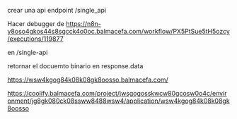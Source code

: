 crear una api endpoint /single_api

Hacer debugger de https://n8n-y8oso4gkos44s8sgcck4o0oc.balmacefa.com/workflow/PX5PtSue5tH5ozcy/executions/119877

en /single-api

retornar el docuemto binario en response.data

<!-- Production URL: -->
https://wsw4kgog84k08k08gk8oosso.balmacefa.com/

<!-- Coolify pannel -->


https://coolify.balmacefa.com/project/jwsgogosskwcw80gcosw0o4c/environment/jg8gk080ck08ssww8488wsw4/application/wsw4kgog84k08k08gk8oosso
